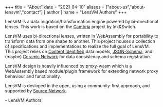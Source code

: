 +++
title = "About"
date = "2021-04-10"
aliases = ["about-us","about-lensvm","contact"]
[ author ]
  name = "LensVM Authors"
+++

LensVM is a data migration/transformation engine powered by bi-directional lenses. This work is based on the [Cambria]() project by Ink&Switch. 

LensVM uses bi-directional lenses, written in WebAssembly for portability to transform data from one shape to another. This project houses a collection of specifications and implementations to realize the full goal of LensVM. This project relies on [Content Identified]() data models, [JSON-Schema](), and (maybe) [Ceramic Network]() for data consistency and schema registration.

LensVM design is heavily influenced by [proxy-wasm]() which is a WebAssembly based module/plugin framework for extending network proxy behaviour and functionality. 

LensVM is devloped in the open, using a community-first approach, and supported by [Source Network](https://source.network).

\- LensVM Authors